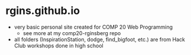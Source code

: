 # rgins.github.io

* very basic personal site created for COMP 20 Web Programming 
	- see more at my comp20-rginsberg repo
* all folders (InspirationStation, dodge, find_bigfoot, etc.) are from Hack Club workshops done in high school